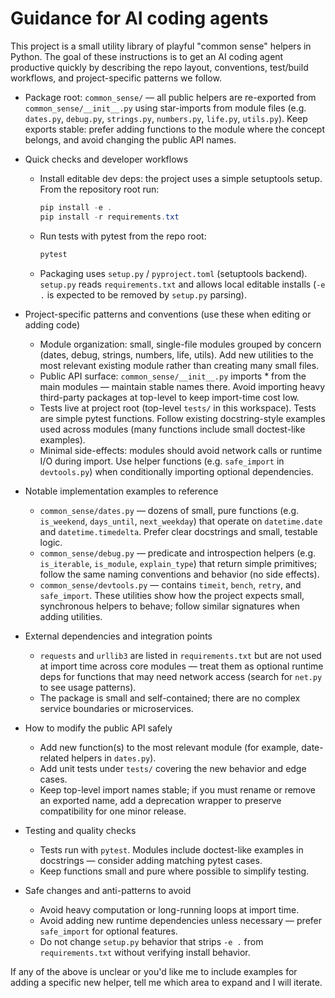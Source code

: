 <!-- .github/copilot-instructions.md for the common-sense repo -->
# Guidance for AI coding agents

This project is a small utility library of playful "common sense" helpers in Python. The goal of these instructions is to get an AI coding agent productive quickly by describing the repo layout, conventions, test/build workflows, and project-specific patterns we follow.

- Package root: `common_sense/` — all public helpers are re-exported from `common_sense/__init__.py` using star-imports from module files (e.g. `dates.py`, `debug.py`, `strings.py`, `numbers.py`, `life.py`, `utils.py`). Keep exports stable: prefer adding functions to the module where the concept belongs, and avoid changing the public API names.

- Quick checks and developer workflows
  - Install editable dev deps: the project uses a simple setuptools setup. From the repository root run:

    ```powershell
    pip install -e .
    pip install -r requirements.txt
    ```

  - Run tests with pytest from the repo root:

    ```powershell
    pytest
    ```

  - Packaging uses `setup.py` / `pyproject.toml` (setuptools backend). `setup.py` reads `requirements.txt` and allows local editable installs (`-e .` is expected to be removed by `setup.py` parsing).

- Project-specific patterns and conventions (use these when editing or adding code)
  - Module organization: small, single-file modules grouped by concern (dates, debug, strings, numbers, life, utils). Add new utilities to the most relevant existing module rather than creating many small files.
  - Public API surface: `common_sense/__init__.py` imports * from the main modules — maintain stable names there. Avoid importing heavy third-party packages at top-level to keep import-time cost low.
  - Tests live at project root (top-level `tests/` in this workspace). Tests are simple pytest functions. Follow existing docstring-style examples used across modules (many functions include small doctest-like examples).
  - Minimal side-effects: modules should avoid network calls or runtime I/O during import. Use helper functions (e.g. `safe_import` in `devtools.py`) when conditionally importing optional dependencies.

- Notable implementation examples to reference
  - `common_sense/dates.py` — dozens of small, pure functions (e.g. `is_weekend`, `days_until`, `next_weekday`) that operate on `datetime.date` and `datetime.timedelta`. Prefer clear docstrings and small, testable logic.
  - `common_sense/debug.py` — predicate and introspection helpers (e.g. `is_iterable`, `is_module`, `explain_type`) that return simple primitives; follow the same naming conventions and behavior (no side effects).
  - `common_sense/devtools.py` — contains `timeit`, `bench`, `retry`, and `safe_import`. These utilities show how the project expects small, synchronous helpers to behave; follow similar signatures when adding utilities.

- External dependencies and integration points
  - `requests` and `urllib3` are listed in `requirements.txt` but are not used at import time across core modules — treat them as optional runtime deps for functions that may need network access (search for `net.py` to see usage patterns).
  - The package is small and self-contained; there are no complex service boundaries or microservices.

- How to modify the public API safely
  - Add new function(s) to the most relevant module (for example, date-related helpers in `dates.py`).
  - Add unit tests under `tests/` covering the new behavior and edge cases.
  - Keep top-level import names stable; if you must rename or remove an exported name, add a deprecation wrapper to preserve compatibility for one minor release.

- Testing and quality checks
  - Tests run with `pytest`. Modules include doctest-like examples in docstrings — consider adding matching pytest cases.
  - Keep functions small and pure where possible to simplify testing.

- Safe changes and anti-patterns to avoid
  - Avoid heavy computation or long-running loops at import time.
  - Avoid adding new runtime dependencies unless necessary — prefer `safe_import` for optional features.
  - Do not change `setup.py` behavior that strips `-e .` from `requirements.txt` without verifying install behavior.

If any of the above is unclear or you'd like me to include examples for adding a specific new helper, tell me which area to expand and I will iterate.  